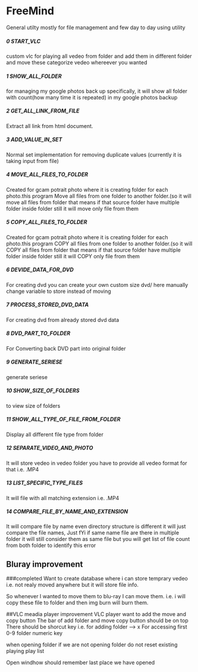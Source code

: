 # FreeMind
General utilty mostly for file management and few day to day using utility
##### 0 START_VLC
custom vlc for playing all vedeo from folder  and add them in different  folder and move these categorize vedeo whereever you wanted

##### 1 SHOW_ALL_FOLDER
for managing my google photos back up specifically, it will show all folder with count(how many time it is repeated) in my google photos backup

##### 2 GET_ALL_LINK_FROM_FILE
Extract all link from html document.

##### 3 ADD_VALUE_IN_SET
Normal set implementation for removing duplicate values (currently it is taking input from file)

##### 4 MOVE_ALL_FILES_TO_FOLDER
Created for gcam potrait photo where it is creating folder for each photo.this program Move all files from one folder to another folder.(so it will move all files from folder that means if that source folder have multiple folder inside folder still it will move only file from them

##### 5 COPY_ALL_FILES_TO_FOLDER
Created for gcam potrait photo where it is creating folder for each photo.this program COPY all files from one folder to another folder.(so it will COPY all files from folder that means if that source folder have multiple folder inside folder still it will COPY only file from them

##### 6 DEVIDE_DATA_FOR_DVD
For creating dvd you can create your own custom size dvd/ here manually change variable to store instead of moving

##### 7 PROCESS_STORED_DVD_DATA
For creating dvd from already stored dvd data

##### 8 DVD_PART_TO_FOLDER
For Converting back DVD part into original folder

##### 9 GENERATE_SERIESE
generate seriese

##### 10 SHOW_SIZE_OF_FOLDERS
to view size of folders

##### 11 SHOW_ALL_TYPE_OF_FILE_FROM_FOLDER
Display all different file type from folder

##### 12 SEPARATE_VIDEO_AND_PHOTO
It will store vedeo in vedeo folder you have to provide all vedeo format for that i.e. .MP4

##### 13 LIST_SPECIFIC_TYPE_FILES
It will file with all matching extension i.e. .MP4

##### 14 COMPARE_FILE_BY_NAME_AND_EXTENSION
It will compare file by name even directory structure is different it will just compare the file names, Just fYi if same name file are there in multiple folder it will still consider them as same file but you will get list of file count from both folder to identify this error



## Bluray improvement
 
###completed
Want to create database where i can store temprary vedeo i.e. not realy moved anywhere but it will store file info.

So whenever I wanted to move them to blu-ray I can move them. i.e. i will copy these file to folder and then img burn will burn them.

##VLC meadia player improvement
VLC player want to add the move and copy button
The bar of add folder and move copy button should be on top
There should be shorcut key i.e. 
for adding folder --> x
For accessing first 0-9 folder numeric key

when opening folder if we are not opening folder do not reset existing playing play list

Open windhow should remember last place we have opened 